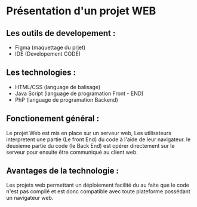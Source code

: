 # Présentation d'un projet WEB

## Les outils de developement :
- Figma (maquettage du prjet)
- IDE   (Developement CODE)

## Les technologies : 
- HTML/CSS (language de balisage)
- Java Script (language de programation Front - END)
- PhP (language de programation Backend)

## Fonctionement général : 

Le projet Web est mis en place sur un serveur web, Les utilisateurs interpretent une partie (Le front End) du code à l'aide de leur navigateur. le deuxieme partie du code (le Back End) est opérer directement sur le serveur pour ensuite être communiqué au client web.

## Avantages de la technologie :

Les projets web permettant un déploiement facilité du au faite que le code n'est pas compilé et est donc compatible avec toute plateforme possédant un navigateur web.



